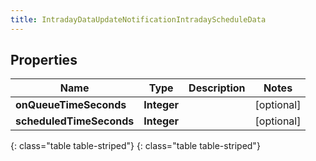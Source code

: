 ```yaml
---
title: IntradayDataUpdateNotificationIntradayScheduleData
---
```


## Properties

| Name | Type | Description | Notes |
| ------------ | ------------- | ------------- | ------------- |
| **onQueueTimeSeconds** | **Integer** |  |  [optional] |
| **scheduledTimeSeconds** | **Integer** |  |  [optional] |
{: class="table table-striped"}
{: class="table table-striped"}


